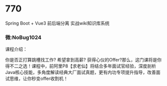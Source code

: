 # 770
Spring Boot + Vue3 前后端分离 实战wiki知识库系统
### 微:NoBug1024 


课程介绍：

你是否正打算跳槽找工作? 希望拿到高薪? 获得心仪的Offer?那么，这门课将是你得不二之选！课程中，前阿里P8【求老仙】将结合多年面试官经验，深度剖析Java核心技能，多角度解读经典大厂面试真题，更有内功专项提升指导，改善面试思维，让你秒变offer收割机！
